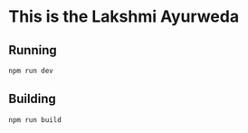 # This is the Lakshmi Ayurweda

## Running

```bash
npm run dev
```

## Building

```bash
npm run build
```
